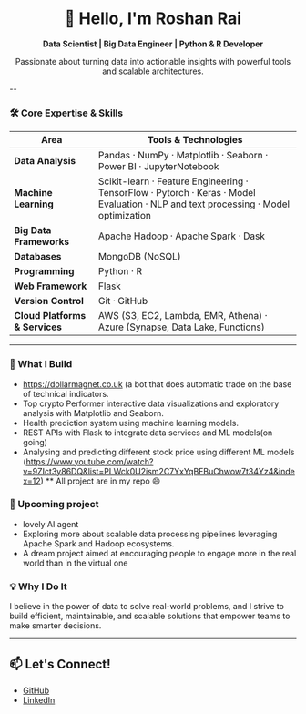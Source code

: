 <!--
  GitHub Profile README for [Roshan Rai]
-->

<div align="center">
  <h1>👋 Hello, I'm Roshan Rai</h1>
  <p><strong>Data Scientist | Big Data Engineer | Python & R Developer</strong></p>
  <p>Passionate about turning data into actionable insights with powerful tools and scalable architectures.</p>
</div>

--

### 🛠️ Core Expertise & Skills

| Area                  | Tools & Technologies                                      |
|-----------------------|-----------------------------------------------------------|
| **Data Analysis**      | Pandas · NumPy · Matplotlib · Seaborn · Power BI · JupyterNotebook  |
| **Machine Learning**   | Scikit-learn · Feature Engineering · TensorFlow · Pytorch · Keras · Model Evaluation · NLP and text processing · Model optimization    |
| **Big Data Frameworks**| Apache Hadoop · Apache Spark · Dask                        |
| **Databases**          | MongoDB (NoSQL)                                           |
| **Programming**        | Python · R                                                |
| **Web Framework**      | Flask                                                    |
| **Version Control**    | Git · GitHub                                             |
| **Cloud Platforms & Services** | AWS (S3, EC2, Lambda, EMR, Athena) · Azure (Synapse, Data Lake, Functions) |

---

### 🚀 What I Build
- https://dollarmagnet.co.uk (a bot that does automatic trade on the base of technical indicators. 
- Top crypto Performer interactive data visualizations and exploratory analysis with Matplotlib and Seaborn.  
- Health prediction system using machine learning models.  
- REST APIs with Flask to integrate data services and ML models(on going)
- Analysing and predicting different stock price using different ML models (https://www.youtube.com/watch?v=9ZIct3y86DQ&list=PLWck0U2ism2C7YxYqBFBuChwow7t34Yz4&index=12)
** All project are in my repo 😄

### 🌱 Upcoming project
- lovely AI agent
- Exploring more about scalable data processing pipelines leveraging Apache Spark and Hadoop ecosystems.
- A dream project aimed at encouraging people to engage more in the real world than in the virtual one 

### 💡 Why I Do It

I believe in the power of data to solve real-world problems, and I strive to build efficient, maintainable, and scalable solutions that empower teams to make smarter decisions.

---

## 📫 Let's Connect!

- [GitHub](https://github.com/roshanraidev)  
- [LinkedIn](https://linkedin.com/in/roshanrai)  

